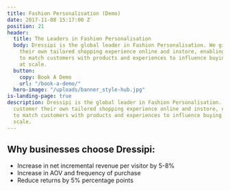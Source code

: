 ```yaml
---
title: Fashion Personalisation (Demo)
date: 2017-11-08 15:17:00 Z
position: 21
header:
  title: The Leaders in Fashion Personalisation
  body: Dressipi is the global leader in Fashion Personalisation. We give each customer
    their own tailored shopping experience online and instore, enabling retailers
    to match customers with products and experiences to influence buying behaviour
    at scale.
  button:
    copy: Book A Demo
    url: "/book-a-demo/"
  hero-image: "/uploads/banner_style-hub.jpg"
is-landing-page: true
description: Dressipi is the global leader in Fashion Personalisation. We give each
  customer their own tailored shopping experience online and instore, enabling retailers
  to match customers with products and experiences to influence buying behaviour at
  scale.
---
```


## Why businesses choose Dressipi:

* Increase in net incremental revenue per visitor by 5-8%
* Increase in AOV and frequency of purchase
* Reduce returns by 5% percentage points